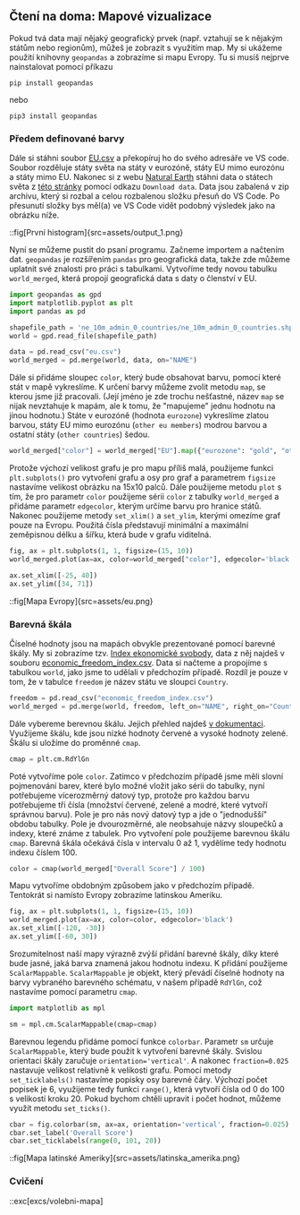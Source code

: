 ## Čtení na doma: Mapové vizualizace

Pokud tvá data mají nějaký geografický prvek (např. vztahují se k nějakým státům nebo regionům), můžeš je zobrazit s využitím map. My si ukážeme použití knihovny `geopandas` a zobrazíme si mapu Evropy. Tu si musíš nejprve nainstalovat pomocí příkazu

```shell
pip install geopandas
```

nebo 

```shell
pip3 install geopandas
```

### Předem definované barvy

Dále si stáhni soubor [EU.csv](assets/EU.csv) a překopíruj ho do svého adresáře ve VS code. Soubor rozděluje státy světa na státy v eurozóně, státy EU mimo eurozónu a státy mimo EU. Nakonec si z webu [Natural Earth](https://www.naturalearthdata.com/) stáhni data o státech světa z [této stránky](https://www.naturalearthdata.com/downloads/10m-cultural-vectors/10m-admin-0-countries/) pomocí odkazu `Download data`. Data jsou zabalená v zip archivu, který si rozbal a celou rozbalenou složku přesuň do VS Code. Po přesunutí složky bys měl(a) ve VS Code vidět podobný výsledek jako na obrázku níže.

::fig[První histogram]{src=assets/output_1.png}

Nyní se můžeme pustit do psaní programu. Začneme importem a načtením dat. `geopandas` je rozšířením `pandas` pro geografická data, takže zde můžeme uplatnit své znalosti pro práci s tabulkami. Vytvoříme tedy novou tabulku `world_merged`, která propojí geografická data s daty o členství v EU.

```py
import geopandas as gpd
import matplotlib.pyplot as plt
import pandas as pd

shapefile_path = 'ne_10m_admin_0_countries/ne_10m_admin_0_countries.shp'
world = gpd.read_file(shapefile_path)

data = pd.read_csv("eu.csv")
world_merged = pd.merge(world, data, on="NAME")
```

Dále si přidáme sloupec `color`, který bude obsahovat barvu, pomocí které stát v mapě vykreslíme. K určení barvy můžeme zvolit metodu `map`, se kterou jsme již pracovali. (Její jméno je zde trochu nešťastné, název `map` se nijak nevztahuje k mapám, ale k tomu, že "mapujeme" jednu hodnotu na jinou hodnotu.) Státe v eurozóně (hodnota `eurozone`) vykreslíme zlatou barvou, státy EU mimo eurozónu (`other eu members`) modrou barvou a ostatní státy (`other countries`) šedou.

```py
world_merged["color"] = world_merged["EU"].map({"eurozone": "gold", "other eu members": "blue", "other countries": "grey"})
```

Protože výchozí velikost grafu je pro mapu příliš malá, použijeme funkci `plt.subplots()` pro vytvoření grafu a osy pro graf a parametrem `figsize` nastavíme velikost obrázku na 15x10 palců. Dále použijeme metodu `plot` s tím, že pro parametr `color` použijeme sérii `color` z tabulky `world_merged` a přidáme parametr `edgecolor`, kterým určíme barvu pro hranice států. Nakonec použijeme metody `set_xlim()` a `set_ylim`, kterými omezíme graf pouze na Evropu. Použitá čísla představují minimální a maximální zeměpisnou délku a šířku, která bude v grafu viditelná.

```py
fig, ax = plt.subplots(1, 1, figsize=(15, 10))
world_merged.plot(ax=ax, color=world_merged["color"], edgecolor='black')

ax.set_xlim([-25, 40])
ax.set_ylim([34, 71])
```

::fig[Mapa Evropy]{src=assets/eu.png}

### Barevná škála

Číselné hodnoty jsou na mapách obvykle prezentované pomocí barevné škály. My si zobrazíme tzv. [Index ekonomické svobody](https://www.heritage.org/index/), data z něj najdeš v souboru [economic_freedom_index.csv](assets/economic_freedom_index.csv). Data si načteme a propojíme s tabulkou `world`, jako jsme to udělali v předchozím případě. Rozdíl je pouze v tom, že v tabulce `freedom` je název státu ve sloupci `Country`.

```py
freedom = pd.read_csv("economic_freedom_index.csv")
world_merged = pd.merge(world, freedom, left_on="NAME", right_on="Country")
```

Dále vybereme berevnou škálu. Jejich přehled najdeš [v dokumentaci](https://matplotlib.org/stable/users/explain/colors/colormaps.html). Využijeme škálu, kde jsou nízké hodnoty červené a vysoké hodnoty zelené. Škálu si uložíme do proměnné `cmap`.

```py
cmap = plt.cm.RdYlGn
```

Poté vytvoříme pole `color`. Zatímco v předchozím případě jsme měli slovní pojmenování barev, které bylo možné vložit jako sérii do tabulky, nyní potřebujeme vícerozměrný datový typ, protože pro každou barvu potřebujeme tři čísla (množství červené, zelené a modré, které vytvoří správnou barvu). Pole je pro nás nový datový typ a jde o "jednodušší" obdobu tabulky. Pole je dvourozměrné, ale neobsahuje názvy sloupečků a indexy, které známe z tabulek. Pro vytvoření pole použijeme barevnou škálu `cmap`. Barevná škála očekává čísla v intervalu 0 až 1, vydělíme tedy hodnotu indexu číslem 100.

```py
color = cmap(world_merged["Overall Score"] / 100)
```

Mapu vytvoříme obdobným způsobem jako v předchozím případě. Tentokrát si namísto Evropy zobrazíme latinskou Ameriku.

```py
fig, ax = plt.subplots(1, 1, figsize=(15, 10))
world_merged.plot(ax=ax, color=color, edgecolor='black')
ax.set_xlim([-120, -30])
ax.set_ylim([-60, 30])
```

Srozumitelnost naší mapy výrazně zvýší přidání barevné škály, díky které bude jasné, jaká barva znamená jakou hodnotu indexu. K přidání použijeme `ScalarMappable`. `ScalarMappable` je objekt, který převádí číselné hodnoty na barvy vybraného barevného schématu, v našem případě `RdYlGn`, což nastavíme pomocí parametru `cmap`.

```py
import matplotlib as mpl

sm = mpl.cm.ScalarMappable(cmap=cmap)
```

Barevnou legendu přidáme pomocí funkce `colorbar`. Parametr `sm` určuje `ScalarMappable`, který bude použit k vytvoření barevné škály. Svislou orientaci škály zaručuje `orientation='vertical'`. A nakonec `fraction=0.025` nastavuje velikost relativně k velikosti grafu. Pomocí metody `set_ticklabels()` nastavíme popisky osy barevné čáry. Výchozí počet popisek je 6, využijeme tedy funkci `range()`, která vytvoří čísla od 0 do 100 s velikostí kroku 20. Pokud bychom chtěli upravit i počet hodnot, můžeme využít metodu `set_ticks()`.

```py
cbar = fig.colorbar(sm, ax=ax, orientation='vertical', fraction=0.025)
cbar.set_label('Overall Score')
cbar.set_ticklabels(range(0, 101, 20))
```

::fig[Mapa latinské Ameriky]{src=assets/latinska_amerika.png}

### Cvičení

::exc[excs/volebni-mapa]
